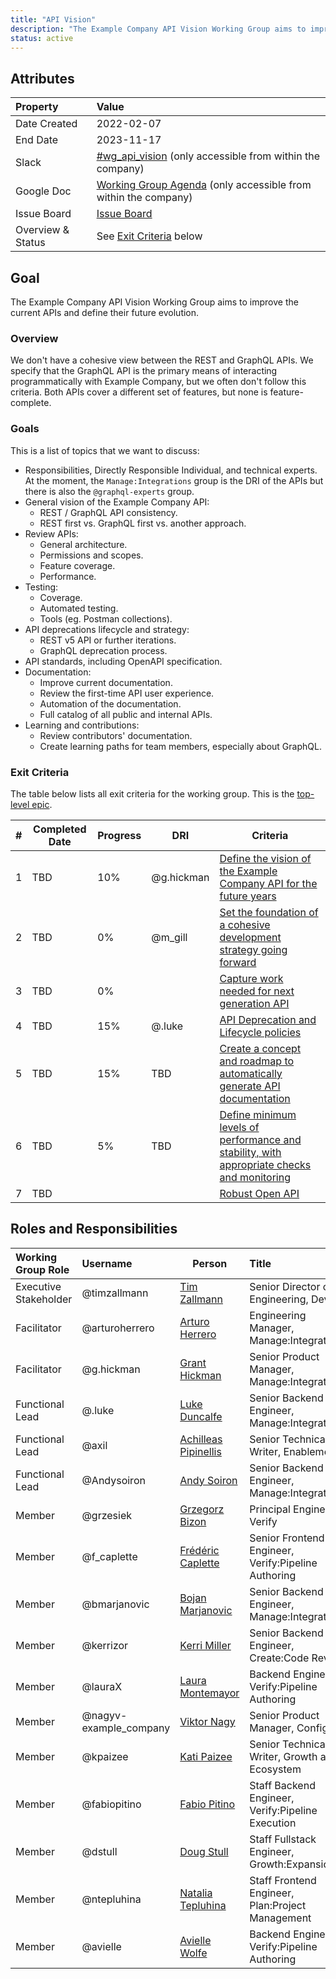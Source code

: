 ```yaml
---
title: "API Vision"
description: "The Example Company API Vision Working Group aims to improve the current APIs and define their future evolution."
status: active
---
```


## Attributes

| Property        | Value                                                                                                                                             |
|:----------------|:--------------------------------------------------------------------------------------------------------------------------------------------------|
| Date Created    | 2022-02-07                                                                                                                                        |
| End Date        | 2023-11-17                                                                                                                                               |
| Slack           | [#wg_api_vision](https://example_company.slack.com/archives/C030DMJE0SZ) (only accessible from within the company)                                         |
| Google Doc      | [Working Group Agenda](https://docs.google.com/document/d/1o4Tq84Lt5VnxrVZmhlP0u4qiErzC1MtVfivnIc6_29E) (only accessible from within the company) |
| Issue Board     | [Issue Board](https://example_company.com/groups/example_company-org/-/boards/3929903)                                                |
| Overview & Status | See [Exit Criteria](#exit-criteria) below |

## Goal

The Example Company API Vision Working Group aims to improve the current APIs and define their future evolution.

### Overview

We don't have a cohesive view between the REST and GraphQL APIs. We specify that the GraphQL API is the primary means of interacting programmatically with Example Company, but we often don't follow this criteria. Both APIs cover a different set of features, but none is feature-complete.

### Goals

This is a list of topics that we want to discuss:

- Responsibilities, Directly Responsible Individual, and technical experts. At the moment, the `Manage:Integrations` group is the DRI of the APIs but there is also the `@graphql-experts` group.
- General vision of the Example Company API:
  - REST / GraphQL API consistency.
  - REST first vs. GraphQL first vs. another approach.
- Review APIs:
  - General architecture.
  - Permissions and scopes.
  - Feature coverage.
  - Performance.
- Testing:
  - Coverage.
  - Automated testing.
  - Tools (eg. Postman collections).
- API deprecations lifecycle and strategy:
  - REST v5 API or further iterations.
  - GraphQL deprecation process.
- API standards, including OpenAPI specification.
- Documentation:
  - Improve current documentation.
  - Review the first-time API user experience.
  - Automation of the documentation.
  - Full catalog of all public and internal APIs.
- Learning and contributions:
  - Review contributors' documentation.
  - Create learning paths for team members, especially about GraphQL.

### Exit Criteria

The table below lists all exit criteria for the working group. This is the [top-level epic](https://example_company.com/groups/example_company-org/-/epics/8638).

| # | Completed Date | Progress | DRI             | Criteria                                                                                                                                        |
|---|----------------|----------|-----------------|-------------------------------------------------------------------------------------------------------------------------------------------------|
| 1 | TBD            | 10%       | @g.hickman      | [Define the vision of the Example Company API for the future years](https://example_company.com/groups/example_company-org/-/epics/8633) |
| 2 | TBD            | 0%       | @m_gill | [Set the foundation of a cohesive development strategy going forward](https://example_company.com/groups/example_company-org/-/epics/8634)                        |
| 3 | TBD            | 0%       |     | [Capture work needed for next generation API](https://example_company.com/groups/example_company-org/-/epics/8115)                       |
| 4 | TBD            | 15%       | @.luke          | [API Deprecation and Lifecycle policies](https://example_company.com/groups/example_company-org/-/epics/7667)                                                           |
| 5 | TBD            | 15%       | TBD      | [Create a concept and roadmap to automatically generate API documentation](https://example_company.com/groups/example_company-org/-/epics/8636)                                                    |
| 6 | TBD            | 5%       |   TBD              | [Define minimum levels of performance and stability, with appropriate checks and monitoring](https://example_company.com/groups/example_company-org/-/epics/7520) |
| 7 | TBD            |       | | [Robust Open API](https://example_company.com/groups/example_company-org/-/epics/8926) |

## Roles and Responsibilities

| Working Group Role      | Username        | Person                                                                   | Title                                                           |
| :---------------------- | :-------------- | ------------------------------------------------------------------------ | :-------------------------------------------------------------- |
| Executive Stakeholder   | @timzallmann    | [Tim Zallmann](/handbook/company/team/#timzallmann)       | Senior Director of Engineering, Dev                             |
| Facilitator             | @arturoherrero  | [Arturo Herrero](/handbook/company/team/#arturoherrero)   | Engineering Manager, Manage:Integrations                     |
| Facilitator             | @g.hickman      | [Grant Hickman](/handbook/company/team/#g.hickman)        | Senior Product Manager, Manage:Integrations                  |
| Functional Lead         | @.luke          | [Luke Duncalfe](/handbook/company/team/#.luke)            | Senior Backend Engineer, Manage:Integrations                 |
| Functional Lead         | @axil           | [Achilleas Pipinellis](/handbook/company/team/#axil)      | Senior Technical Writer, Enablement                             |
| Functional Lead         | @Andysoiron     | [Andy Soiron](/handbook/company/team/#andysoiron)         | Senior Backend Engineer, Manage:Integrations                 |
| Member                  | @grzesiek       | [Grzegorz Bizon](/handbook/company/team/#grzesiek)        | Principal Engineer, Verify                                      |
| Member                  | @f_caplette     | [Frédéric Caplette](/handbook/company/team/#f_caplette)   | Senior Frontend Engineer, Verify:Pipeline Authoring             |
| Member                  | @bmarjanovic    | [Bojan Marjanovic](/handbook/company/team/#bmarjanovic)   | Senior Backend Engineer, Manage:Integrations                 |
| Member                  | @kerrizor       | [Kerri Miller](/handbook/company/team/#kerrizor)          | Senior Backend Engineer, Create:Code Review                     |
| Member                  | @lauraX         | [Laura Montemayor](/handbook/company/team/#laurax)        | Backend Engineer, Verify:Pipeline Authoring                     |
| Member                  | @nagyv-example_company   | [Viktor Nagy](/handbook/company/team/#nagyv-example_company)       | Senior Product Manager, Configure                               |
| Member                  | @kpaizee        | [Kati Paizee](/handbook/company/team/#kpaizee)            | Senior Technical Writer, Growth and Ecosystem                   |
| Member                  | @fabiopitino    | [Fabio Pitino](/handbook/company/team/#fabiopitino)       | Staff Backend Engineer, Verify:Pipeline Execution               |
| Member                  | @dstull         | [Doug Stull](/handbook/company/team/#dstull)              | Staff Fullstack Engineer, Growth:Expansion                      |
| Member                  | @ntepluhina     | [Natalia Tepluhina](/handbook/company/team/#ntepluhina)   | Staff Frontend Engineer, Plan:Project Management                |
| Member                  | @avielle        | [Avielle Wolfe](/handbook/company/team/#avielle)          | Backend Engineer, Verify:Pipeline Authoring                     |
